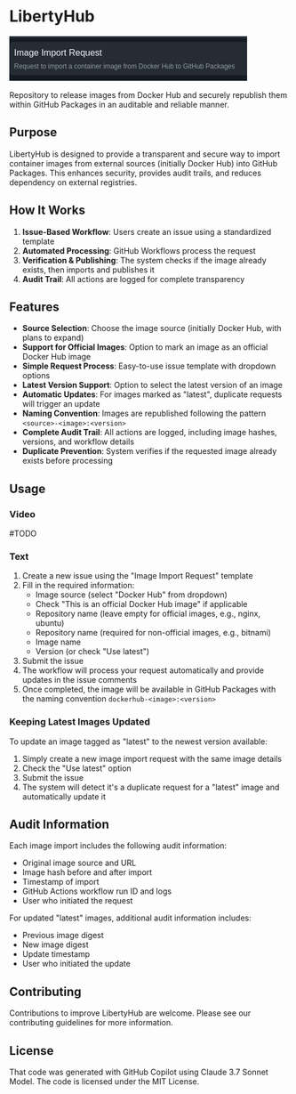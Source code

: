 # LibertyHub

[![Image Request](assets/image.png)](https://github.com/codaqui/libertyhub/issues/new/choose)

Repository to release images from Docker Hub and securely republish them within GitHub Packages in an auditable and reliable manner.

## Purpose

LibertyHub is designed to provide a transparent and secure way to import container images from external sources (initially Docker Hub) into GitHub Packages. This enhances security, provides audit trails, and reduces dependency on external registries.

## How It Works

1. **Issue-Based Workflow**: Users create an issue using a standardized template
2. **Automated Processing**: GitHub Workflows process the request
3. **Verification & Publishing**: The system checks if the image already exists, then imports and publishes it
4. **Audit Trail**: All actions are logged for complete transparency

## Features

- **Source Selection**: Choose the image source (initially Docker Hub, with plans to expand)
- **Support for Official Images**: Option to mark an image as an official Docker Hub image
- **Simple Request Process**: Easy-to-use issue template with dropdown options
- **Latest Version Support**: Option to select the latest version of an image
- **Automatic Updates**: For images marked as "latest", duplicate requests will trigger an update
- **Naming Convention**: Images are republished following the pattern `<source>-<image>:<version>`
- **Complete Audit Trail**: All actions are logged, including image hashes, versions, and workflow details
- **Duplicate Prevention**: System verifies if the requested image already exists before processing

## Usage

### Video

#TODO

### Text

1. Create a new issue using the "Image Import Request" template
2. Fill in the required information:
   - Image source (select "Docker Hub" from dropdown)
   - Check "This is an official Docker Hub image" if applicable
   - Repository name (leave empty for official images, e.g., nginx, ubuntu)
   - Repository name (required for non-official images, e.g., bitnami)
   - Image name
   - Version (or check "Use latest")
3. Submit the issue
4. The workflow will process your request automatically and provide updates in the issue comments
5. Once completed, the image will be available in GitHub Packages with the naming convention `dockerhub-<image>:<version>`

### Keeping Latest Images Updated

To update an image tagged as "latest" to the newest version available:
1. Simply create a new image import request with the same image details
2. Check the "Use latest" option
3. Submit the issue
4. The system will detect it's a duplicate request for a "latest" image and automatically update it

## Audit Information

Each image import includes the following audit information:

- Original image source and URL
- Image hash before and after import
- Timestamp of import
- GitHub Actions workflow run ID and logs
- User who initiated the request

For updated "latest" images, additional audit information includes:
- Previous image digest
- New image digest
- Update timestamp
- User who initiated the update

## Contributing

Contributions to improve LibertyHub are welcome. Please see our contributing guidelines for more information.

## License

That code was generated with GitHub Copilot using Claude 3.7 Sonnet Model. The code is licensed under the MIT License.
